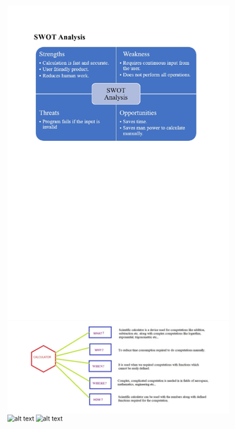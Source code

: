![alt text](https://github.com/99003578/mahavira_team1_calculator/blob/main/Requirements/SWOT%20Analysis.jpg)
![alt text](https://github.com/99003578/mahavira_team1_calculator/blob/main/Requirements/4W%20and%201H.jpg)
![alt text](https://github.com/99003578/mahavira_team1_calculator/tree/main/Requirements/Low_Level_Requirements)
![alt text](https://github.com/99003578/mahavira_team1_calculator/tree/main/Requirements/High_Level_Requirements)

